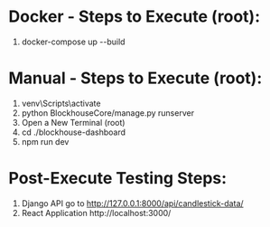 # Docker - Steps to Execute (root):

1. docker-compose up --build

# Manual - Steps to Execute (root):

1. venv\Scripts\activate
2. python BlockhouseCore/manage.py runserver
3. Open a New Terminal (root)
4. cd ./blockhouse-dashboard
5. npm run dev

# Post-Execute Testing Steps:

1. Django API go to http://127.0.0.1:8000/api/candlestick-data/
2. React Application http://localhost:3000/
